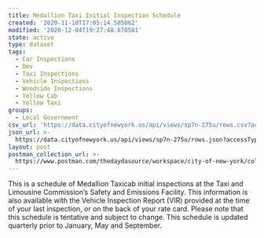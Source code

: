 ```yaml
---
title: Medallion Taxi Initial Inspection Schedule
created: '2020-11-10T17:05:14.585062'
modified: '2020-12-04T19:27:48.678581'
state: active
type: dataset
tags:
  - Car Inspections
  - Dmv
  - Taxi Inspections
  - Vehicle Inspections
  - Woodside Inspections
  - Yellow Cab
  - Yellow Taxi
groups:
  - Local Government
csv_url: 'https://data.cityofnewyork.us/api/views/sp7n-275u/rows.csv?accessType=DOWNLOAD'
json_url: >-
  https://data.cityofnewyork.us/api/views/sp7n-275u/rows.json?accessType=DOWNLOAD
layout: post
postman_collection_url: >-
  https://www.postman.com/thedaydasource/workspace/city-of-new-york/collection/15909983-8b7414dc-bb68-4c1c-bde0-b0171b4e9fef
---
```

This is a schedule of Medallion Taxicab initial inspections at the Taxi and Limousine Commission’s Safety and Emissions Facility. This information is also available with the Vehicle Inspection Report (VIR) provided at the time of your last inspection, or on the back of your rate card. Please note that this schedule is tentative and subject to change. This schedule is updated quarterly prior to January, May and September.
